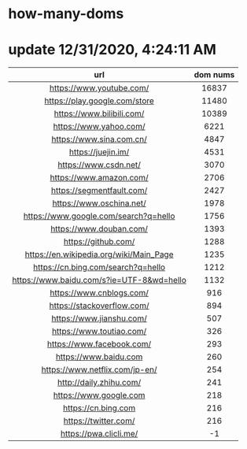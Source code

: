 # how-many-doms

# update 12/31/2020, 4:24:11 AM

url | dom nums
:-: | :-:
https://www.youtube.com/ | 16837
https://play.google.com/store | 11480
https://www.bilibili.com/ | 10389
https://www.yahoo.com/ | 6221
https://www.sina.com.cn/ | 4847
https://juejin.im/ | 4531
https://www.csdn.net/ | 3070
https://www.amazon.com/ | 2706
https://segmentfault.com/ | 2427
https://www.oschina.net/ | 1978
https://www.google.com/search?q=hello | 1756
https://www.douban.com/ | 1393
https://github.com/ | 1288
https://en.wikipedia.org/wiki/Main_Page | 1235
https://cn.bing.com/search?q=hello | 1212
https://www.baidu.com/s?ie=UTF-8&wd=hello | 1132
https://www.cnblogs.com/ | 916
https://stackoverflow.com/ | 894
https://www.jianshu.com/ | 507
https://www.toutiao.com/ | 326
https://www.facebook.com/ | 293
https://www.baidu.com | 260
https://www.netflix.com/jp-en/ | 254
http://daily.zhihu.com/ | 241
https://www.google.com | 218
https://cn.bing.com | 216
https://twitter.com/ | 216
https://pwa.clicli.me/ | -1
